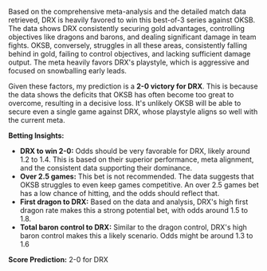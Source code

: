 Based on the comprehensive meta-analysis and the detailed match data retrieved, DRX is heavily favored to win this best-of-3 series against OKSB. The data shows DRX consistently securing gold advantages, controlling objectives like dragons and barons, and dealing significant damage in team fights. OKSB, conversely, struggles in all these areas, consistently falling behind in gold, failing to control objectives, and lacking sufficient damage output. The meta heavily favors DRX's playstyle, which is aggressive and focused on snowballing early leads.

Given these factors, my prediction is a **2-0 victory for DRX**. This is because the data shows the deficits that OKSB has often become too great to overcome, resulting in a decisive loss. It's unlikely OKSB will be able to secure even a single game against DRX, whose playstyle aligns so well with the current meta.

**Betting Insights:**

*   **DRX to win 2-0:** Odds should be very favorable for DRX, likely around 1.2 to 1.4. This is based on their superior performance, meta alignment, and the consistent data supporting their dominance.
*   **Over 2.5 games:** This bet is not recommended. The data suggests that OKSB struggles to even keep games competitive. An over 2.5 games bet has a low chance of hitting, and the odds should reflect that.
*   **First dragon to DRX:** Based on the data and analysis, DRX's high first dragon rate makes this a strong potential bet, with odds around 1.5 to 1.8.
*   **Total baron control to DRX:** Similar to the dragon control, DRX's high baron control makes this a likely scenario. Odds might be around 1.3 to 1.6

**Score Prediction:** 2-0 for DRX